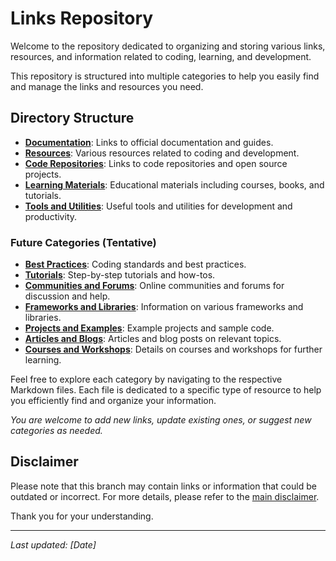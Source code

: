 # Links Repository

Welcome to the repository dedicated to organizing and storing various links, resources, and information related to coding, learning, and development.

This repository is structured into multiple categories to help you easily find and manage the links and resources you need.

## Directory Structure

- **[Documentation](documentation.md)**: Links to official documentation and guides.
- **[Resources](resources.md)**: Various resources related to coding and development.
- **[Code Repositories](code-repositories.md)**: Links to code repositories and open source projects.
- **[Learning Materials](learning-materials.md)**: Educational materials including courses, books, and tutorials.
- **[Tools and Utilities](tools-utilities.md)**: Useful tools and utilities for development and productivity.

### Future Categories (Tentative)

- **[Best Practices](best-practices.md)**: Coding standards and best practices.
- **[Tutorials](tutorials.md)**: Step-by-step tutorials and how-tos.
- **[Communities and Forums](communities-forums.md)**: Online communities and forums for discussion and help.
- **[Frameworks and Libraries](frameworks-libraries.md)**: Information on various frameworks and libraries.
- **[Projects and Examples](projects-examples.md)**: Example projects and sample code.
- **[Articles and Blogs](articles-blogs.md)**: Articles and blog posts on relevant topics.
- **[Courses and Workshops](courses-workshops.md)**: Details on courses and workshops for further learning.

Feel free to explore each category by navigating to the respective Markdown files. Each file is dedicated to a specific type of resource to help you efficiently find and organize your information.

*You are welcome to add new links, update existing ones, or suggest new categories as needed.*

## Disclaimer

Please note that this branch may contain links or information that could be outdated or incorrect. For more details, please refer to the [main disclaimer](DISCLAIMER.md).

Thank you for your understanding.

---

_Last updated: [Date]_
